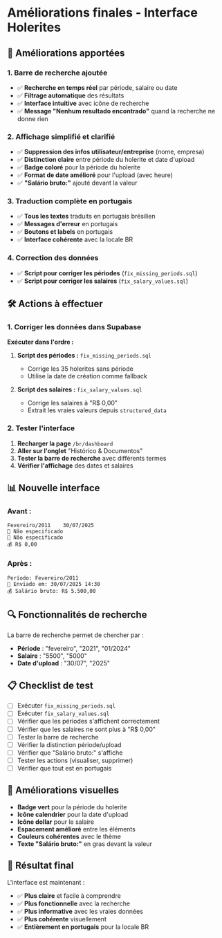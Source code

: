 # Améliorations finales - Interface Holerites

## 🎯 **Améliorations apportées**

### 1. **Barre de recherche ajoutée**
- ✅ **Recherche en temps réel** par période, salaire ou date
- ✅ **Filtrage automatique** des résultats
- ✅ **Interface intuitive** avec icône de recherche
- ✅ **Message "Nenhum resultado encontrado"** quand la recherche ne donne rien

### 2. **Affichage simplifié et clarifié**
- ✅ **Suppression des infos utilisateur/entreprise** (nome, empresa)
- ✅ **Distinction claire** entre période du holerite et date d'upload
- ✅ **Badge coloré** pour la période du holerite
- ✅ **Format de date amélioré** pour l'upload (avec heure)
- ✅ **"Salário bruto:"** ajouté devant la valeur

### 3. **Traduction complète en portugais**
- ✅ **Tous les textes** traduits en portugais brésilien
- ✅ **Messages d'erreur** en portugais
- ✅ **Boutons et labels** en portugais
- ✅ **Interface cohérente** avec la locale BR

### 4. **Correction des données**
- ✅ **Script pour corriger les périodes** (`fix_missing_periods.sql`)
- ✅ **Script pour corriger les salaires** (`fix_salary_values.sql`)

## 🛠️ **Actions à effectuer**

### 1. Corriger les données dans Supabase

**Exécuter dans l'ordre :**

1. **Script des périodes :** `fix_missing_periods.sql`
   - Corrige les 35 holerites sans période
   - Utilise la date de création comme fallback

2. **Script des salaires :** `fix_salary_values.sql`
   - Corrige les salaires à "R$ 0,00"
   - Extrait les vraies valeurs depuis `structured_data`

### 2. Tester l'interface

1. **Recharger la page** `/br/dashboard`
2. **Aller sur l'onglet** "Histórico & Documentos"
3. **Tester la barre de recherche** avec différents termes
4. **Vérifier l'affichage** des dates et salaires

## 📊 **Nouvelle interface**

### Avant :
```
Fevereiro/2011    30/07/2025
👤 Não especificado
🏢 Não especificado  
💰 R$ 0,00
```

### Après :
```
Período: Fevereiro/2011
📅 Enviado em: 30/07/2025 14:30
💰 Salário bruto: R$ 5.500,00
```

## 🔍 **Fonctionnalités de recherche**

La barre de recherche permet de chercher par :
- **Période** : "fevereiro", "2021", "01/2024"
- **Salaire** : "5500", "5000"
- **Date d'upload** : "30/07", "2025"

## 📋 **Checklist de test**

- [ ] Exécuter `fix_missing_periods.sql`
- [ ] Exécuter `fix_salary_values.sql`
- [ ] Vérifier que les périodes s'affichent correctement
- [ ] Vérifier que les salaires ne sont plus à "R$ 0,00"
- [ ] Tester la barre de recherche
- [ ] Vérifier la distinction période/upload
- [ ] Vérifier que "Salário bruto:" s'affiche
- [ ] Tester les actions (visualiser, supprimer)
- [ ] Vérifier que tout est en portugais

## 🎨 **Améliorations visuelles**

- **Badge vert** pour la période du holerite
- **Icône calendrier** pour la date d'upload
- **Icône dollar** pour le salaire
- **Espacement amélioré** entre les éléments
- **Couleurs cohérentes** avec le thème
- **Texte "Salário bruto:"** en gras devant la valeur

## 🚀 **Résultat final**

L'interface est maintenant :
- ✅ **Plus claire** et facile à comprendre
- ✅ **Plus fonctionnelle** avec la recherche
- ✅ **Plus informative** avec les vraies données
- ✅ **Plus cohérente** visuellement
- ✅ **Entièrement en portugais** pour la locale BR 